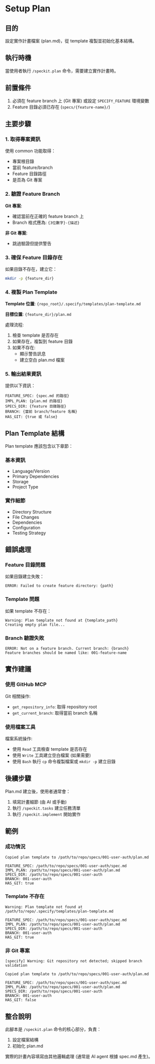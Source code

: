 # Setup Plan

## 目的

設定實作計畫檔案 (plan.md)，從 template 複製並初始化基本結構。

## 執行時機

當使用者執行 `/speckit.plan` 命令，需要建立實作計畫時。

## 前置條件

1. 必須在 feature branch 上 (Git 專案) 或設定 `SPECIFY_FEATURE` 環境變數
2. Feature 目錄必須已存在 (`specs/{feature-name}/`)

## 主要步驟

### 1. 取得專案資訊

使用 common 功能取得：
- 專案根目錄
- 當前 feature/branch
- Feature 目錄路徑
- 是否為 Git 專案

### 2. 驗證 Feature Branch

**Git 專案**:
- 確認當前在正確的 feature branch 上
- Branch 格式應為: `{3位數字}-{描述}`

**非 Git 專案**:
- 跳過驗證但提供警告

### 3. 確保 Feature 目錄存在

如果目錄不存在，建立它：
```bash
mkdir -p {feature_dir}
```

### 4. 複製 Plan Template

**Template 位置**: `{repo_root}/.specify/templates/plan-template.md`

**目標位置**: `{feature_dir}/plan.md`

處理流程:
1. 檢查 template 是否存在
2. 如果存在，複製到 feature 目錄
3. 如果不存在:
   - 顯示警告訊息
   - 建立空白 plan.md 檔案

### 5. 輸出結果資訊

提供以下資訊：

```
FEATURE_SPEC: {spec.md 的路徑}
IMPL_PLAN: {plan.md 的路徑}
SPECS_DIR: {feature 目錄路徑}
BRANCH: {當前 branch/feature 名稱}
HAS_GIT: {true 或 false}
```

## Plan Template 結構

Plan template 應該包含以下章節：

### 基本資訊
- Language/Version
- Primary Dependencies
- Storage
- Project Type

### 實作細節
- Directory Structure
- File Changes
- Dependencies
- Configuration
- Testing Strategy

## 錯誤處理

### Feature 目錄問題

如果目錄建立失敗：
```
ERROR: Failed to create feature directory: {path}
```

### Template 問題

如果 template 不存在：
```
Warning: Plan template not found at {template_path}
Creating empty plan file...
```

### Branch 驗證失敗

```
ERROR: Not on a feature branch. Current branch: {branch}
Feature branches should be named like: 001-feature-name
```

## 實作建議

### 使用 GitHub MCP

Git 相關操作:
- `get_repository_info`: 取得 repository root
- `get_current_branch`: 取得當前 branch 名稱

### 使用檔案工具

檔案系統操作:
- 使用 `Read` 工具檢查 template 是否存在
- 使用 `Write` 工具建立空白檔案 (如果需要)
- 使用 `Bash` 執行 `cp` 命令複製檔案或 `mkdir -p` 建立目錄

## 後續步驟

Plan.md 建立後，使用者通常會：
1. 填寫計畫細節 (由 AI 或手動)
2. 執行 `/speckit.tasks` 建立任務清單
3. 執行 `/speckit.implement` 開始實作

## 範例

### 成功情況

```
Copied plan template to /path/to/repo/specs/001-user-auth/plan.md

FEATURE_SPEC: /path/to/repo/specs/001-user-auth/spec.md
IMPL_PLAN: /path/to/repo/specs/001-user-auth/plan.md
SPECS_DIR: /path/to/repo/specs/001-user-auth
BRANCH: 001-user-auth
HAS_GIT: true
```

### Template 不存在

```
Warning: Plan template not found at /path/to/repo/.specify/templates/plan-template.md

FEATURE_SPEC: /path/to/repo/specs/001-user-auth/spec.md
IMPL_PLAN: /path/to/repo/specs/001-user-auth/plan.md
SPECS_DIR: /path/to/repo/specs/001-user-auth
BRANCH: 001-user-auth
HAS_GIT: true
```

### 非 Git 專案

```
[specify] Warning: Git repository not detected; skipped branch validation

Copied plan template to /path/to/repo/specs/001-user-auth/plan.md

FEATURE_SPEC: /path/to/repo/specs/001-user-auth/spec.md
IMPL_PLAN: /path/to/repo/specs/001-user-auth/plan.md
SPECS_DIR: /path/to/repo/specs/001-user-auth
BRANCH: 001-user-auth
HAS_GIT: false
```

## 整合說明

此腳本是 `/speckit.plan` 命令的核心部分，負責：
1. 設定檔案結構
2. 初始化 plan.md

實際的計畫內容填寫由其他邏輯處理 (通常是 AI agent 根據 spec.md 產生)。
